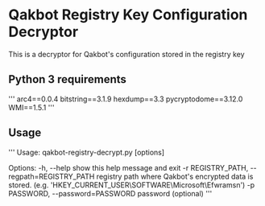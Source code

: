 # Qakbot Registry Key Configuration Decryptor

This is a decryptor for Qakbot's configuration stored in the registry key

## Python 3 requirements

'''
arc4==0.0.4
bitstring==3.1.9
hexdump==3.3
pycryptodome==3.12.0
WMI==1.5.1
'''

## Usage

'''
Usage: qakbot-registry-decrypt.py [options]

Options:
  -h, --help            show this help message and exit
  -r REGISTRY_PATH, --regpath=REGISTRY_PATH
                        registry path where Qakbot's encrypted data is stored.
                        (e.g. 'HKEY_CURRENT_USER\SOFTWARE\Microsoft\Efwramsn')
  -p PASSWORD, --password=PASSWORD
                        password (optional)
'''